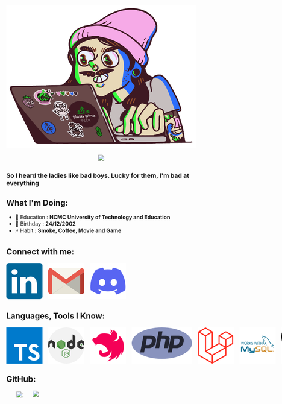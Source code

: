 [![MasterHead](./images/developer.gif)](https://github.com/QuangThinhTran)

<div style="display: flex; justify-content: center;">
    <img src="https://readme-typing-svg.demolab.com?font=Fira+Code&pause=1000&color=42F3F7FF&width=435&lines=Hello+Guys!,+I'm+TRAN+LE+QUANG+THINH;I'm+Back-end+Developer&center=true&width=700&height=45&vCenter=true&pause=1000&size=25" />
</div>

##
<h3 style="display: flex; justify-content: center;">So I heard the ladies like bad boys. Lucky for them, I'm bad at everything</h3>

##

## What I'm Doing:

- 🏫 Education : **HCMC University of Technology and Education**
- 🎂 Birthday : **24/12/2002**
- ⚡ Habit : **Smoke, Coffee, Movie and Game**

## Connect with me:
<div style="display:flex;gap:15px">
    <a href="https://www.linkedin.com/in/quang-thinh-tran-le/">
        <img src="images/linkedin.svg" />
    </a>
    <a href="mailto:tranlequangthinh@gmail.com">
        <img src="images/gmail.svg" />
    </a>
    <a href="https://discord.gg/A2WQWMqq">
        <img src="images/discord.svg" />
    </a>
</div>


## Languages, Tools I Know:
<div style="display: flex;gap:15px">
    <img src="images/typescript.svg"/>
    <img src="images/nodejs.svg"/>
    <img src="images/nestjs.svg"/>
    <img src="images/php.svg"/>
    <img src="images/laravel.svg"/>
    <img src="images/mysql.svg"/>
    <img src="images/postgresql.svg"/>
    <img src="images/postman.svg"/>
    <img src="images/intellij.svg"/>
    <img src="images/github.svg"/>
    <img src="images/bitbucket.svg"/>
</div>

## GitHub:

<div align=center>
  <a href="#" title="TranLeQuangThinh">
    <img width="315" align="center" src="https://github-readme-stats.vercel.app/api/top-langs/?username=TranLeQuangThinh&hide=c%23,powershell,Mathematica,Ruby,Objective-C,Objective-C%2b%2b,Cuda&title_color=61dafb&text_color=ffffff&icon_color=61dafb&bg_color=20232a&langs_count=8&layout=compact&border_color=61dafb&hide_border=true" />
  </a>
  <a href="#" title="TranLeQuangThinh">
    <img align="right" width="434" src="https://github-readme-stats.vercel.app/api?username=TranLeQuangThinh&show_icons=true&theme=react&border_color=61dafb&hide_border=true" />
  </a>
</div>
